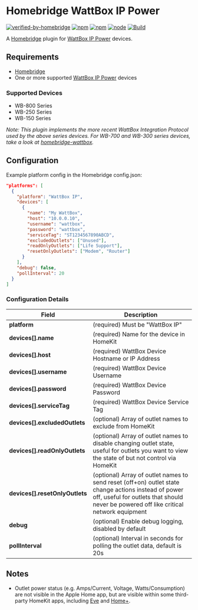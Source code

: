 # Homebridge WattBox IP Power

[![verified-by-homebridge](https://badgen.net/badge/homebridge/verified/purple)](https://github.com/homebridge/homebridge/wiki/Verified-Plugins)
[![npm](https://badgen.net/npm/v/homebridge-wattbox-ip)](https://www.npmjs.com/package/homebridge-wattbox-ip)
[![npm](https://badgen.net/npm/dt/homebridge-wattbox-ip)](https://www.npmjs.com/package/homebridge-wattbox-ip)
[![node](https://badgen.net/npm/node/homebridge-wattbox-ip)](https://www.npmjs.com/package/homebridge-wattbox-ip)
[![Build](https://github.com/michaelahern/homebridge-wattbox-ip/actions/workflows/build.yml/badge.svg)](https://github.com/michaelahern/homebridge-wattbox-ip/actions/workflows/build.yml)

A [Homebridge](https://homebridge.io) plugin for [WattBox IP Power](https://www.snapav.com/shop/en/snapav/wattbox-ip-power) devices.

## Requirements

- [Homebridge](https://homebridge.io/)
- One or more supported [WattBox IP Power](https://www.snapav.com/shop/en/snapav/wattbox-ip-power) devices

### Supported Devices

- WB-800 Series
- WB-250 Series
- WB-150 Series

_Note: This plugin implements the more recent WattBox Integration Protocol used by the above series devices. For WB-700 and WB-300 series devices, take a look at [homebridge-wattbox](https://github.com/derek-miller/homebridge-wattbox)._

## Configuration

Example platform config in the Homebridge config.json:

```json
"platforms": [
  {
    "platform": "WattBox IP",
    "devices": [
      {
        "name": "My WattBox",
        "host": "10.0.0.10",
        "username": "wattbox",
        "password": "wattbox",
        "serviceTag": "ST1234567890ABCD",
        "excludedOutlets": ["Unused"],
        "readOnlyOutlets": ["Life Support"],
        "resetOnlyOutlets": ["Modem", "Router"]
      }
    ],
    "debug": false,
    "pollInterval": 20
  }
]
```

### Configuration Details

Field           	             | Description
-------------------------------|------------
**platform**   	               | (required) Must be "WattBox IP"
**devices[].name**	           | (required) Name for the device in HomeKit
**devices[].host**			       | (required) WattBox Device Hostname or IP Address
**devices[].username**	       | (required) WattBox Device Username
**devices[].password**	       | (required) WattBox Device Password
**devices[].serviceTag**	     | (required) WattBox Device Service Tag
**devices[].excludedOutlets**  | (optional) Array of outlet names to exclude from HomeKit
**devices[].readOnlyOutlets**  | (optional) Array of outlet names to disable changing outlet state, useful for outlets you want to view the state of but not control via HomeKit
**devices[].resetOnlyOutlets** | (optional) Array of outlet names to send reset (off+on) outlet state change actions instead of power off, useful for outlets that should never be powered off like critical network equipment
**debug**                      | (optional) Enable debug logging, disabled by default
**pollInterval**	             | (optional) Interval in seconds for polling the outlet data, default is 20s

## Notes

 * Outlet power status (e.g. Amps/Current, Voltage, Watts/Consumption) are not visible in the Apple Home app, but are visible within some third-party HomeKit apps, including [Eve](https://www.evehome.com/en-us/eve-app) and [Home+](https://hochgatterer.me/home+/).
